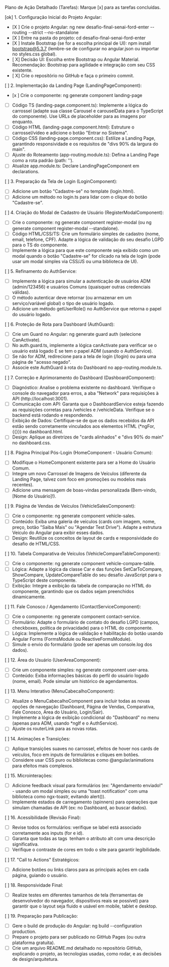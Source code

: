 Plano de Ação Detalhado (Tarefas):
Marque [x] para as tarefas concluídas.

[ok] 1. Configuração Inicial do Projeto Angular:
* [X ] Crie o projeto Angular: ng new desafio-final-senai-ford-enter --routing --strict --no-standalone
* [X ] Entre na pasta do projeto: cd desafio-final-senai-ford-enter
* [X ] Instale Bootstrap (se for a escolha principal de UI): npm install bootstrap@5.3.7 (lembre-se de configurar no angular.json ou importar no styles.css global).
* [ X] Decisão UI: Escolha entre Bootstrap ou Angular Material. Recomendação: Bootstrap para agilidade e integração com seu CSS existente.
* [ X] Crie o repositório no GitHub e faça o primeiro commit.

[ ] 2. Implementação da Landing Page (LandingPageComponent):
* [x ] Crie o componente: ng generate component landing-page
* [ ] Código TS (landing-page.component.ts): Implemente a lógica do carrossel (adapte sua classe Carousel e carouselData para o TypeScript do componente). Use URLs de placeholder para as imagens por enquanto.
* [ ] Código HTML (landing-page.component.html): Estruture o carrossel/vídeo e adicione o botão "Entrar no Sistema".
* [ ] Código CSS (landing-page.component.css): Estilize a Landing Page, garantindo responsividade e os requisitos de "divs 90% da largura do main".
* [ ] Ajuste do Roteamento (app-routing.module.ts): Defina a Landing Page como a rota padrão (path: '').
* [ ] Atualize app.module.ts: Declare LandingPageComponent em declarations.

[ ] 3. Preparação da Tela de Login (LoginComponent):
* [ ] Adicione um botão "Cadastre-se" no template (login.html).
* [ ] Adicione um método no login.ts para lidar com o clique do botão "Cadastre-se".

[ ] 4. Criação do Modal de Cadastro de Usuário (RegisterModalComponent):
* [ ] Crie o componente: ng generate component register-modal (ou ng generate component register-modal --standalone).
* [ ] Código HTML/CSS/TS: Crie um formulário simples de cadastro (nome, email, telefone, CPF). Adapte a lógica de validação do seu desafio LGPD para o TS do componente.
* [ ] Implemente a lógica para que este componente seja exibido como um modal quando o botão "Cadastre-se" for clicado na tela de login (pode usar um modal simples via CSS/JS ou uma biblioteca de UI).

[ ] 5. Refinamento do AuthService:
* [ ] Implemente a lógica para simular a autenticação de usuários ADM (admin/123456) e usuários Comuns (quaisquer outras credenciais válidas).
* [ ] O método autenticar deve retornar (ou armazenar em um serviço/variável global) o tipo de usuário logado.
* [ ] Adicione um método getUserRole() no AuthService que retorna o papel do usuário logado.

[ ] 6. Proteção de Rota para Dashboard (AuthGuard):
* [ ] Crie um Guard no Angular: ng generate guard auth (selecione CanActivate).
* [ ] No auth.guard.ts, implemente a lógica canActivate para verificar se o usuário está logado E se tem o papel ADM (usando o AuthService).
* [ ] Se não for ADM, redirecione para a tela de login (/login) ou para uma página de "acesso negado".
* [ ] Associe este AuthGuard à rota do Dashboard no app-routing.module.ts.

[ ] 7. Correção e Aprimoramento do Dashboard (DashboardComponent):
* [ ] Diagnóstico: Analise o problema existente no dashboard. Verifique o console do navegador para erros, a aba "Network" para requisições à API (http://localhost:3001).
* [ ] Comunicação com API: Garanta que o DashboardService esteja fazendo as requisições corretas para /vehicles e /vehicleData. Verifique se o backend está rodando e respondendo.
* [ ] Exibição de Dados: Certifique-se de que os dados recebidos da API estão sendo corretamente vinculados aos elementos HTML (*ngFor, {{}}) no dashboard.html.
* [ ] Design: Aplique as diretrizes de "cards alinhados" e "divs 90% do main" no dashboard.css.

[ ] 8. Página Principal Pós-Login (HomeComponent - Usuário Comum):
* [ ] Modifique o HomeComponent existente para ser a Home do Usuário Comum.
* [ ] Integre um novo Carrossel de Imagens de Veículos (diferente da Landing Page, talvez com foco em promoções ou modelos mais recentes).
* [ ] Adicione uma mensagem de boas-vindas personalizada (Bem-vindo, [Nome do Usuário]!).

[ ] 9. Página de Vendas de Veículos (VehicleSalesComponent):
* [ ] Crie o componente: ng generate component vehicle-sales.
* [ ] Conteúdo: Exiba uma galeria de veículos (cards com imagem, nome, preço, botão "Saiba Mais" ou "Agendar Test Drive"). Adapte a estrutura Veiculo do Angular para exibir esses dados.
* [ ] Design: Reutilize os conceitos de layout de cards e responsividade do desafio de HTML/CSS.

[ ] 10. Tabela Comparativa de Veículos (VehicleCompareTableComponent):
* [ ] Crie o componente: ng generate component vehicle-compare-table.
* [ ] Lógica: Adapte a lógica da classe Car e das funções SetCarToCompare, ShowCompare, UpdateCompareTable do seu desafio JavaScript para o TypeScript deste componente.
* [ ] Exibição: Integre a exibição da tabela de comparação no HTML do componente, garantindo que os dados sejam preenchidos dinamicamente.

[ ] 11. Fale Conosco / Agendamento (ContactServiceComponent):
* [ ] Crie o componente: ng generate component contact-service.
* [ ] Formulário: Adapte o formulário de contato do desafio LGPD (campos, checkboxes, política de privacidade) para o HTML do componente.
* [ ] Lógica: Implemente a lógica de validação e habilitação do botão usando Angular Forms (FormsModule ou ReactiveFormsModule).
* [ ] Simule o envio do formulário (pode ser apenas um console.log dos dados).

[ ] 12. Área do Usuário (UserAreaComponent):
* [ ] Crie um componente simples: ng generate component user-area.
* [ ] Conteúdo: Exiba informações básicas do perfil do usuário logado (nome, email). Pode simular um histórico de agendamentos.

[ ] 13. Menu Interativo (MenuCabecalhoComponent):
* [ ] Atualize o MenuCabecalhoComponent para incluir todas as novas opções de navegação (Dashboard, Página de Vendas, Comparativa, Fale Conosco, Área do Usuário, Login/Sair).
* [ ] Implemente a lógica de exibição condicional do "Dashboard" no menu (apenas para ADM, usando *ngIf e o AuthService).
* [ ] Ajuste os routerLink para as novas rotas.

[ ] 14. Animações e Transições:
* [ ] Aplique transições suaves no carrossel, efeitos de hover nos cards de veículos, foco em inputs de formulários e cliques em botões.
* [ ] Considere usar CSS puro ou bibliotecas como @angular/animations para efeitos mais complexos.

[ ] 15. Microinterações:
* [ ] Adicione feedback visual para formulários (ex: "Agendamento enviado!" - usando um modal simples ou uma "toast notification" com uma biblioteca como ngx-toastr, evitando alert()).
* [ ] Implemente estados de carregamento (spinners) para operações que simulam chamadas de API (ex: no Dashboard, ao buscar dados).

[ ] 16. Acessibilidade (Revisão Final):
* [ ] Revise todos os formulários: verifique se label está associado corretamente aos inputs (for e id).
* [ ] Garanta que todas as tags <img> tenham o atributo alt com uma descrição significativa.
* [ ] Verifique o contraste de cores em todo o site para garantir legibilidade.

[ ] 17. "Call to Actions" Estratégicos:
* [ ] Adicione botões ou links claros para as principais ações em cada página, guiando o usuário.

[ ] 18. Responsividade Final:
* [ ] Realize testes em diferentes tamanhos de tela (ferramentas de desenvolvedor do navegador, dispositivos reais se possível) para garantir que o layout seja fluido e usável em mobile, tablet e desktop.

[ ] 19. Preparação para Publicação:
* [ ] Gere o build de produção do Angular: ng build --configuration production.
* [ ] Prepare o projeto para ser publicado no GitHub Pages (ou outra plataforma gratuita).
* [ ] Crie um arquivo README.md detalhado no repositório GitHub, explicando o projeto, as tecnologias usadas, como rodar, e as decisões de design/arquitetura.
